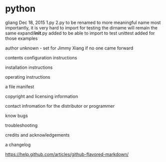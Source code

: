 python
======

gliang Dec 18, 2015
1.py 2.py to be renamed to more meaningful name
most importantly, it is very hard to import for testing
the dirname will remain the same
expand/__init__.py added to be able to import to test
unittest added for those examples 

author unknown - set for Jimmy Xiang if no one came forward

contents
configuration instructions

installation instructions

operating instructions

a file manifest

copyright and licensing information

contact infromation for the distributor or programmer

know bugs

troubleshooting

credits and acknowledgements

a changelog

https://help.github.com/articles/github-flavored-markdown/

